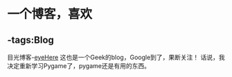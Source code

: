 # 一个博客，喜欢

-tags:Blog
----
目光博客-[eyeHere](http://eyehere.net)
这也是一个Geek的blog，Google到了，果断关注！
话说，我决定重新学习Pygame了，pygame还是有用的东西。